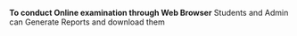 **To conduct Online examination through Web Browser** Students and Admin can Generate Reports and
download them